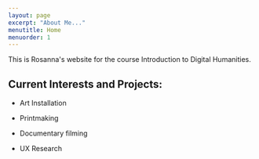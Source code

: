 ```yaml
---
layout: page
excerpt: "About Me..."
menutitle: Home
menuorder: 1
---
```

This is Rosanna's website for the course Introduction to Digital Humanities.

## Current Interests and Projects:

- Art Installation

- Printmaking

- Documentary filming

- UX Research
